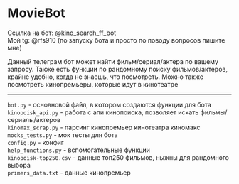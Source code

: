# MovieBot
Ссылка на бот: @kino_search_ff_bot  
Мой tg: @rfs910 (по запуску бота и просто по поводу вопросов пишите мне)

Данный телеграм бот может найти фильм/сериал/актера по вашему запросу. Также есть функции по рандомному поиску фильмов/актеров, крайне удобно, когда не знаешь, что посмотреть. Можно также посмотреть кинопремьеры, которые идут в кинотеатре  

---
```bot.py``` - основновой файл, в котором создаются функции для бота  
```kinopoisk_api.py``` - работа с апи кинопоиска, позволяет искать фильмы/сериалы/актеров  
```kinomax_scrap.py``` - парсинг кинопремьер кинотеатра киномакс  
```mocks_tests.py``` -  мок тесты для бота  
```config.py``` - конфиг  
```help_functions.py``` - вспомогательные функции  
```kinopoisk-top250.csv``` - данные топ250 фильмов, ныжны для рандомного выбора  
```primers_data.txt``` - данные кинопремьер
